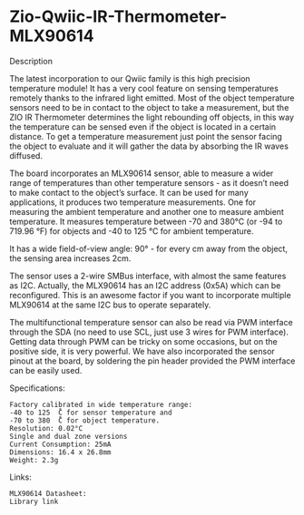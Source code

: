 # Zio-Qwiic-IR-Thermometer-MLX90614

Description

The latest incorporation to our Qwiic family is this high precision temperature module!  It has a very cool feature on sensing temperatures remotely thanks to the infrared light emitted. Most of the object temperature sensors need to be in contact to the object to take a measurement, but the ZIO IR Thermometer determines the light rebounding off objects, in this way the temperature can be sensed even if the object is located in a certain distance. To get a temperature measurement just point the sensor facing the object to evaluate and it will gather the data by absorbing the IR waves diffused.

The board incorporates an MLX90614 sensor, able to measure a wider range of temperatures than other temperature sensors - as it doesn’t need to make contact to the object’s surface. It can be used for many applications, it produces two temperature measurements. One for measuring the ambient temperature and another one to measure ambient temperature.  It measures temperature between -70 and 380°C (or -94 to 719.96 °F) for objects and -40 to 125 °C for ambient temperature.

It has a wide field-of-view angle: 90° - for every cm away from the object, the sensing area increases 2cm.

The sensor uses a 2-wire SMBus interface, with almost the same features as I2C. Actually, the MLX90614 has an I2C address (0x5A) which can be reconfigured. This is an awesome factor if you want to incorporate multiple MLX90614 at the same I2C bus to operate separately.

The multifunctional temperature sensor can also be read via PWM interface through the SDA (no need to use SCL, just use 3 wires for PWM interface). Getting data through PWM can be tricky on some occasions, but on the positive side, it is very powerful. We have also incorporated the sensor pinout at the board, by soldering the pin header provided the PWM interface can be easily used.



Specifications:

    Factory calibrated in wide temperature range:
    -40 to 125  ̊C for sensor temperature and
    -70 to 380  ̊C for object temperature.
    Resolution: 0.02°C
    Single and dual zone versions
    Current Consumption: 25mA
    Dimensions: 16.4 x 26.8mm
    Weight: 2.3g



Links:

    MLX90614 Datasheet: 
    Library link
